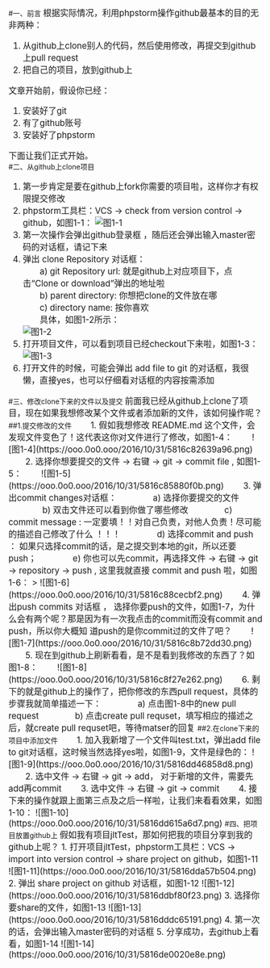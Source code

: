 #一、前言
<big>
根据实际情况，利用phpstorm操作github最基本的目的无非两种：  

1.  从github上clone别人的代码，然后使用修改，再提交到github上pull request  
2.  把自己的项目，放到github上  

文章开始前，假设你已经：  

1.  安装好了git  
2.  有了github账号  
3.  安装好了phpstorm  
 

下面让我们正式开始。  
</big>
#二、从github上clone项目 
<big>
1.  第一步肯定是要在github上fork你需要的项目啦，这样你才有权限提交修改   
2.  phpstorm工具栏：VCS -> check from version control -> github，如图1-1：
![图1-1](https://ooo.0o0.ooo/2016/10/31/5816c053c064f.png)  
3.  第一次操作会弹出github登录框 ，随后还会弹出输入master密码的对话框，请记下来  
4.  弹出 clone Repository 对话框：  
　　a) git Repository url: 就是github上对应项目下，点击“Clone or download”弹出的地址啦  
　　b) parent directory: 你想把clone的文件放在哪  
　　c) directory name: 按你喜欢  
　　具体，如图1-2所示：  
![图1-2](https://ooo.0o0.ooo/2016/10/31/5816c3c89952b.png)  
5.  打开项目文件，可以看到项目已经checkout下来啦，如图1-3：  
![图1-3](https://ooo.0o0.ooo/2016/10/31/5816c4096a08e.png)  
6.  打开文件的时候，可能会弹出 add file to git 的对话框，我很懒，直接yes，也可以仔细看对话框的内容按需添加  
</big>
#三、修改clone下来的文件以及提交  
<big>前面我已经从github上clone了项目，现在如果我想修改某个文件或者添加新的文件，该如何操作呢？</big>  
##1.提交修改的文件
<big>
　　1.  假如我想修改 README.md 这个文件，会发现文件变色了！这代表这你对文件进行了修改，如图1-4：  
　　![图1-4](https://ooo.0o0.ooo/2016/10/31/5816c82639a96.png)  
　　2.  选择你想要提交的文件 -> 右键 -> git -> commit file , 如图1-5：  
　　![图1-5](https://ooo.0o0.ooo/2016/10/31/5816c85880f0b.png)  
　　3.  弹出commit changes对话框：  
　　　　a)  选择你要提交的文件  
　　　　b)  双击文件还可以看到你做了哪些修改   
　　　　c)  commit message : 一定要填！！对自己负责，对他人负责！尽可能的描述自己修改了什么 ！！！   
　　　　d)  选择commit and push ： 如果只选择commit的话，是之提交到本地的git，所以还要push；  
　　　　e)  你也可以先commit，再选择文件 -> 右键 -> git -> repository -> push , 这里我就直接 commit and push 啦，如图1-6：  
> ![图1-6](https://ooo.0o0.ooo/2016/10/31/5816c88cecbf2.png)  
　　4.  弹出push commits 对话框 ， 选择你要push的文件，如图1-7，为什么会有两个呢？那是因为有一次我点击的commit而没有commit and push，所以你大概知  道push的是你commit过的文件了吧？  
　　![图1-7](https://ooo.0o0.ooo/2016/10/31/5816c8b72dd30.png)  
　　5.  现在到github上刷新看看，是不是看到我修改的东西了？如图1-8：  
　　![图1-8](https://ooo.0o0.ooo/2016/10/31/5816c8f27e262.png)  
　　6.  剩下的就是github上的操作了，把你修改的东西pull request，具体的步骤我就简单描述一下：  
　　　　a) 点击图1-8中的new pull request  
　　　　b) 点击create pull requset，填写相应的描述之后，就create pull requset吧，等待matser的回复  
</big>
##2.在clone下来的项目中添加文件  
<big>
　　1.  加入我新增了一个文件叫test.txt，弹出add file to git对话框，这时候当然选择yes啦，如图1-9，文件是绿色的：  
![图1-9](https://ooo.0o0.ooo/2016/10/31/5816dd46858d8.png)  
　　2.  选中文件 -> 右键 -> git -> add， 对于新增的文件，需要先add再commit  
　　3.  选中文件 -> 右键 -> git -> commit  
　　4.  接下来的操作就跟上面第三点及之后一样啦，让我们来看看效果，如图1-10：  
![图1-10](https://ooo.0o0.ooo/2016/10/31/5816dd615a6d7.png)   
</big>
#四、把项目放置github上  
<big>假如我有项目jltTest，那如何把我的项目分享到我的github上呢？  
1.  打开项目jltTest，phpstorm工具栏：VCS -> import into version control -> share project on github，如图1-11  
![图1-11](https://ooo.0o0.ooo/2016/10/31/5816dda57b504.png)  
2.  弹出 share project on github 对话框，如图1-12  
![图1-12](https://ooo.0o0.ooo/2016/10/31/5816ddbf80f23.png)  
3.  选择你要share的文件，如图1-13  
![图1-13](https://ooo.0o0.ooo/2016/10/31/5816dddc65191.png)   
4.  第一次的话，会弹出输入master密码的对话框  
5.  分享成功，去github上看看，如图1-14  
![图1-14](https://ooo.0o0.ooo/2016/10/31/5816de0020e8e.png)</big>